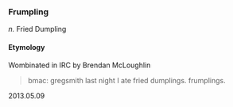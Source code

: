 ### Frumpling

*n.* Fried Dumpling

#### Etymology

Wombinated in IRC by Brendan McLoughlin

> bmac: gregsmith last night I ate fried dumplings. frumplings.

2013.05.09
